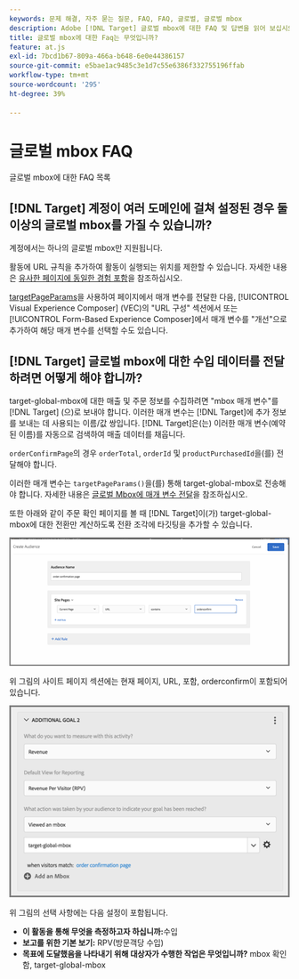 ```yaml
---
keywords: 문제 해결, 자주 묻는 질문, FAQ, FAQ, 글로벌, 글로벌 mbox
description: Adobe [!DNL Target] 글로벌 mbox에 대한 FAQ 및 답변을 읽어 보십시오.
title: 글로벌 mbox에 대한 Faq는 무엇입니까?
feature: at.js
exl-id: 7bcd1b67-809a-466a-b648-6e0e44386157
source-git-commit: e5bae1ac9485c3e1d7c55e6386f332755196ffab
workflow-type: tm+mt
source-wordcount: '295'
ht-degree: 39%

---
```


# 글로벌 mbox FAQ

글로벌 mbox에 대한 FAQ 목록

## [!DNL Target] 계정이 여러 도메인에 걸쳐 설정된 경우 둘 이상의 글로벌 mbox를 가질 수 있습니까?

계정에서는 하나의 글로벌 mbox만 지원됩니다.

활동에 URL 규칙을 추가하여 활동이 실행되는 위치를 제한할 수 있습니다. 자세한 내용은 [유사한 페이지에 동일한 경험 포함](https://experienceleague.adobe.com/docs/target/using/experiences/vec/temtest.html?lang=ko)을 참조하십시오.

[targetPageParams](/help/dev/implement/client-side/atjs/atjs-functions/targetpageparams.md)을 사용하여 페이지에서 매개 변수를 전달한 다음, [!UICONTROL Visual Experience Composer] (VEC)의 &quot;URL 구성&quot; 섹션에서 또는 [!UICONTROL Form-Based Experience Composer]에서 매개 변수를 &quot;개선&quot;으로 추가하여 해당 매개 변수를 선택할 수도 있습니다.

## [!DNL Target] 글로벌 mbox에 대한 수입 데이터를 전달하려면 어떻게 해야 합니까?

target-global-mbox에 대한 매출 및 주문 정보를 수집하려면 &quot;mbox 매개 변수&quot;를 [!DNL Target] (으)로 보내야 합니다. 이러한 매개 변수는 [!DNL Target]에 추가 정보를 보내는 데 사용되는 이름/값 쌍입니다. [!DNL Target]은(는) 이러한 매개 변수(예약된 이름)를 자동으로 검색하여 매출 데이터를 채웁니다.

`orderConfirmPage`의 경우 `orderTotal`, `orderId` 및 `productPurchasedId`을(를) 전달해야 합니다.

이러한 매개 변수는 `targetPageParams()`을(를) 통해 target-global-mbox로 전송해야 합니다. 자세한 내용은 [글로벌 Mbox에 매개 변수 전달](/help/dev/implement/client-side/atjs/global-mbox/pass-parameters-to-global-mbox.md)을 참조하십시오.

또한 아래와 같이 주문 확인 페이지를 볼 때 [!DNL Target]이(가) target-global-mbox에 대한 전환만 계산하도록 전환 조각에 타깃팅을 추가할 수 있습니다.

![대체 이미지](assets/revenue1.png)

위 그림의 사이트 페이지 섹션에는 현재 페이지, URL, 포함, orderconfirm이 포함되어 있습니다.

![대체 이미지](assets/revenue2.png)

위 그림의 선택 사항에는 다음 설정이 포함됩니다.

* **이 활동을 통해 무엇을 측정하고자 하십니까:**&#x200B;수입
* **보고를 위한 기본 보기:** RPV(방문객당 수입)
* **목표에 도달했음을 나타내기 위해 대상자가 수행한 작업은 무엇입니까?** mbox 확인함, target-global-mbox
